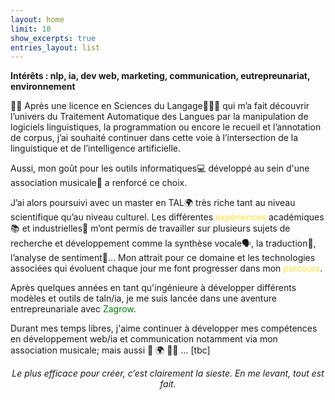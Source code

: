 ```yaml
---
layout: home
limit: 10
show_excerpts: true
entries_layout: list
---
```




**Intérêts : nlp, ia, dev web, marketing, communication, eutrepreunariat, environnement**

👋🏻 Après une licence en Sciences du Langage👩🏻‍🎓 qui m’a fait découvrir l’univers du Traitement Automatique des Langues par la manipulation de logiciels linguistiques, la programmation ou encore le recueil et l’annotation de corpus, j’ai souhaité continuer dans cette voie à l’intersection de la linguistique et de l’intelligence artificielle.

Aussi, mon goût pour les outils informatiques💻 développé au sein d'une association musicale📯 a renforcé ce choix.

J’ai alors poursuivi avec un master en TAL🌍 très riche tant au niveau scientifique qu’au niveau culturel.
Les différentes <a href="https://ludivinero.github.io/page/" style="color:#ffe135; text-decoration:none;">expériences</a> académiques📚 et industrielles🍊 m’ont permis de travailler sur plusieurs sujets de recherche et développement comme la synthèse vocale🗣, la traduction🔁, l’analyse de sentiment📜…
Mon attrait pour ce domaine et les technologies associées qui évoluent chaque jour me font progresser dans mon <a href="https://ludivinero.github.io/page2/" style="color:#ffe135; text-decoration:none;">parcours</a>.

Après quelques années en tant qu'ingénieure à développer différents modèles et outils de taln/ia, je me suis lancée dans une aventure entrepreunariale avec <a href="https://www.zagrow.fr/" style="color:green; text-decoration:none;">Zagrow</a>.

Durant mes temps libres, j'aime continuer à développer mes compétences en développement web\/ia et communication notamment via mon association musicale; mais aussi 🏃‍ 🌍 👩‍🍳 ...
[tbc]


<p align="center"><i>Le plus efficace pour créer, c’est clairement la sieste. En me levant, tout est fait.</i></p>

